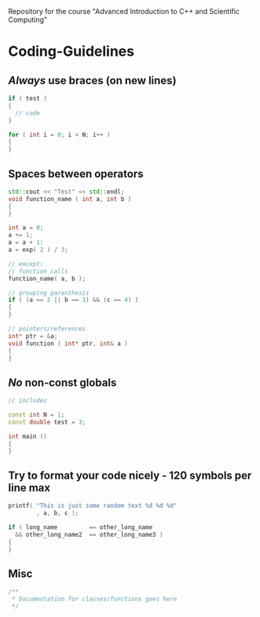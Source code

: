 Repository for the course "Advanced Introduction to C++ and Scientific Computing"

# Coding-Guidelines

## *Always* use braces (on new lines)

```c++
if ( test )
{
  // code
}

for ( int i = 0; i < N; i++ )
{
}
```

## Spaces between operators

```c++
std::cout << "Test" << std::endl;
void function_name ( int a, int b )
{
}

int a = 0;
a += 1;
a = a + 1:
a = exp( 2 ) / 3;

// except:
// function calls
function_name( a, b );

// grouping paranthesis
if ( (a == 2 || b == 3) && (c == 4) )
{
}

// pointers/references
int* ptr = &a;
void function ( int* ptr, int& a )
{
}
```

## *No* non-const globals

```c++
// includes

const int N = 1;
const double test = 3;

int main ()
{
}
```

## Try to format your code nicely - 120 symbols per line max

```c++
printf( "This is just some random text %d %d %d"
        , a, b, c );

if ( long_name         == other_long_name
  && other_long_name2  == other_long_name3 )
{
}
```

## Misc

```c++
/**
 * Documentation for classes/functions goes here
 */
```
